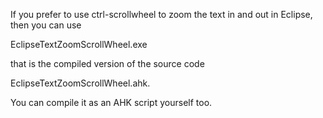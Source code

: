 If you prefer to use ctrl-scrollwheel to zoom the text in and out in Eclipse, then you can use

EclipseTextZoomScrollWheel.exe

that is the compiled version of the source code

EclipseTextZoomScrollWheel.ahk.

You can compile it as an AHK script yourself too.